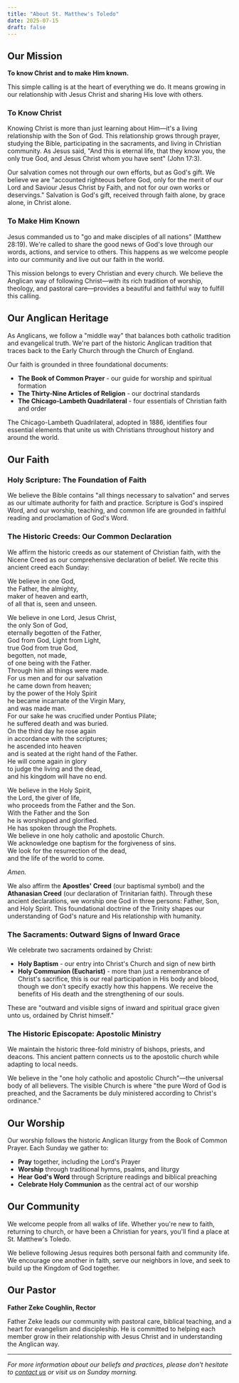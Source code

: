 ```yaml
---
title: "About St. Matthew's Toledo"
date: 2025-07-15
draft: false
---
```


## Our Mission
**To know Christ and to make Him known.**

This simple calling is at the heart of everything we do. It means growing in our relationship with Jesus Christ and sharing His love with others.

### To Know Christ
Knowing Christ is more than just learning about Him—it's a living relationship with the Son of God. This relationship grows through prayer, studying the Bible, participating in the sacraments, and living in Christian community. As Jesus said, "And this is eternal life, that they know you, the only true God, and Jesus Christ whom you have sent" (John 17:3).

Our salvation comes not through our own efforts, but as God's gift. We believe we are "accounted righteous before God, only for the merit of our Lord and Saviour Jesus Christ by Faith, and not for our own works or deservings." Salvation is God's gift, received through faith alone, by grace alone, in Christ alone.

### To Make Him Known
Jesus commanded us to "go and make disciples of all nations" (Matthew 28:19). We're called to share the good news of God's love through our words, actions, and service to others. This happens as we welcome people into our community and live out our faith in the world.

This mission belongs to every Christian and every church. We believe the Anglican way of following Christ—with its rich tradition of worship, theology, and pastoral care—provides a beautiful and faithful way to fulfill this calling.

## Our Anglican Heritage

As Anglicans, we follow a "middle way" that balances both catholic tradition and evangelical truth. We're part of the historic Anglican tradition that traces back to the Early Church through the Church of England.

Our faith is grounded in three foundational documents:
- **The Book of Common Prayer** - our guide for worship and spiritual formation
- **The Thirty-Nine Articles of Religion** - our doctrinal standards
- **The Chicago-Lambeth Quadrilateral** - four essentials of Christian faith and order

The Chicago-Lambeth Quadrilateral, adopted in 1886, identifies four essential elements that unite us with Christians throughout history and around the world.

## Our Faith

### Holy Scripture: The Foundation of Faith
We believe the Bible contains "all things necessary to salvation" and serves as our ultimate authority for faith and practice. Scripture is God's inspired Word, and our worship, teaching, and common life are grounded in faithful reading and proclamation of God's Word.

### The Historic Creeds: Our Common Declaration
We affirm the historic creeds as our statement of Christian faith, with the Nicene Creed as our comprehensive declaration of belief. We recite this ancient creed each Sunday:

<div class="nicene-creed">
<p>We believe in one God,<br>
the Father, the almighty,<br>
maker of heaven and earth,<br>
of all that is, seen and unseen.</p>

<p>We believe in one Lord, Jesus Christ,<br>
the only Son of God,<br>
eternally begotten of the Father,<br>
God from God, Light from Light,<br>
true God from true God,<br>
begotten, not made,<br>
of one being with the Father.<br>
Through him all things were made.<br>
For us men and for our salvation<br>
he came down from heaven;<br>
by the power of the Holy Spirit<br>
he became incarnate of the Virgin Mary,<br>
and was made man.<br>
For our sake he was crucified under Pontius Pilate;<br>
he suffered death and was buried.<br>
On the third day he rose again<br>
in accordance with the scriptures;<br>
he ascended into heaven<br>
and is seated at the right hand of the Father.<br>
He will come again in glory<br>
to judge the living and the dead,<br>
and his kingdom will have no end.</p>

<p>We believe in the Holy Spirit,<br>
the Lord, the giver of life,<br>
who proceeds from the Father and the Son.<br>
With the Father and the Son<br>
he is worshipped and glorified.<br>
He has spoken through the Prophets.<br>
We believe in one holy catholic and apostolic Church.<br>
We acknowledge one baptism for the forgiveness of sins.<br>
We look for the resurrection of the dead,<br>
and the life of the world to come.</p>

<p><em>Amen.</em></p>
</div>

We also affirm the **Apostles' Creed** (our baptismal symbol) and the **Athanasian Creed** (our declaration of Trinitarian faith). Through these ancient declarations, we worship one God in three persons: Father, Son, and Holy Spirit. This foundational doctrine of the Trinity shapes our understanding of God's nature and His relationship with humanity.

### The Sacraments: Outward Signs of Inward Grace
We celebrate two sacraments ordained by Christ:

- **Holy Baptism** - our entry into Christ's Church and sign of new birth
- **Holy Communion (Eucharist)** - more than just a remembrance of Christ's sacrifice, this is our real participation in His body and blood, though we don't specify exactly how this happens. We receive the benefits of His death and the strengthening of our souls.

These are "outward and visible signs of inward and spiritual grace given unto us, ordained by Christ himself."

### The Historic Episcopate: Apostolic Ministry
We maintain the historic three-fold ministry of bishops, priests, and deacons. This ancient pattern connects us to the apostolic church while adapting to local needs.

We believe in the "one holy catholic and apostolic Church"—the universal body of all believers. The visible Church is where "the pure Word of God is preached, and the Sacraments be duly ministered according to Christ's ordinance."

## Our Worship

Our worship follows the historic Anglican liturgy from the Book of Common Prayer. Each Sunday we gather to:
- **Pray** together, including the Lord's Prayer
- **Worship** through traditional hymns, psalms, and liturgy
- **Hear God's Word** through Scripture readings and biblical preaching
- **Celebrate Holy Communion** as the central act of our worship

## Our Community

We welcome people from all walks of life. Whether you're new to faith, returning to church, or have been a Christian for years, you'll find a place at St. Matthew's Toledo.

We believe following Jesus requires both personal faith and community life. We encourage one another in faith, serve our neighbors in love, and seek to build up the Kingdom of God together.

## Our Pastor

**Father Zeke Coughlin, Rector**

Father Zeke leads our community with pastoral care, biblical teaching, and a heart for evangelism and discipleship. He is committed to helping each member grow in their relationship with Jesus Christ and in understanding the Anglican way.

---

*For more information about our beliefs and practices, please don't hesitate to [contact us](/contact) or visit us on Sunday morning.*